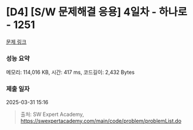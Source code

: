 # [D4] [S/W 문제해결 응용] 4일차 - 하나로 - 1251 

[문제 링크](https://swexpertacademy.com/main/code/problem/problemDetail.do?contestProbId=AV15StKqAQkCFAYD) 

### 성능 요약

메모리: 114,016 KB, 시간: 417 ms, 코드길이: 2,432 Bytes

### 제출 일자

2025-03-31 15:16



> 출처: SW Expert Academy, https://swexpertacademy.com/main/code/problem/problemList.do